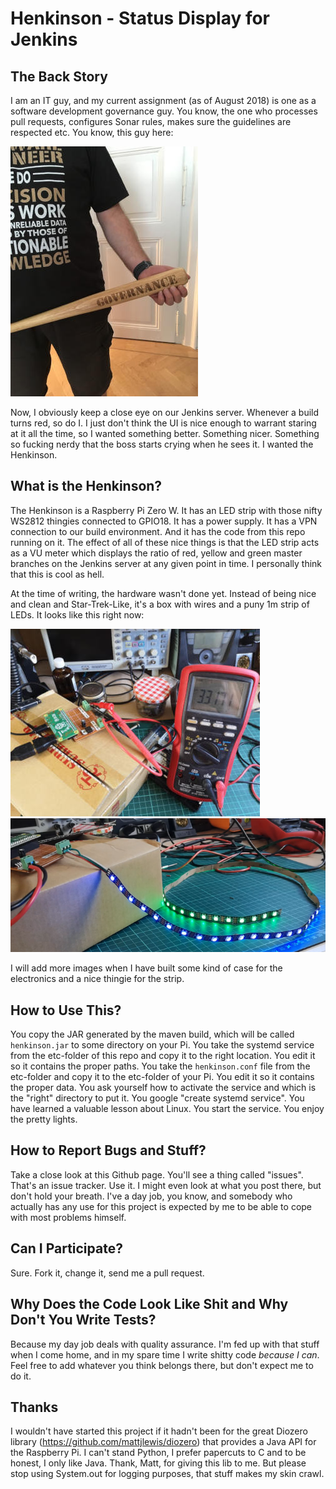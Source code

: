 # Henkinson - Status Display for Jenkins

## The Back Story
I am an IT guy, and my current assignment (as of August 2018) is one as a software development governance guy. You know, the one who processes pull requests, configures Sonar rules, makes sure the guidelines are respected etc. You know, this guy here:

![Governance Guy](etc/images/governanceguy.jpg)

Now, I obviously keep a close eye on our Jenkins server. Whenever a build turns red, so do I. I just don't think the UI is nice enough to warrant staring at it all the time, so I wanted something better. Something nicer. Something so fucking nerdy that the boss starts crying when he sees it. I wanted the Henkinson.

## What is the Henkinson?
The Henkinson is a Raspberry Pi Zero W. It has an LED strip with those nifty WS2812 thingies connected to GPIO18. It has a power supply. It has a VPN connection to our build environment. And it has the code from this repo running on it. The effect of all of these nice things is that the LED strip acts as a VU meter which displays the ratio of red, yellow and green master branches on the Jenkins server at any given point in time. I personally think that this is cool as hell.

At the time of writing, the hardware wasn't done yet. Instead of being nice and clean and Star-Trek-Like, it's a box with wires and a puny 1m strip of LEDs. It looks like this right now:

 ![Multimeter](etc/images/henkinson1.jpg) ![Strip](etc/images/henkinson2.png)

I will add more images when I have built some kind of case for the electronics and a nice thingie for the strip.

## How to Use This?
You copy the JAR generated by the maven build, which will be called `henkinson.jar` to some directory on your Pi. You take the systemd service from the etc-folder of this repo and copy it to the right location. You edit it so it contains the proper paths. You take the `henkinson.conf` file from the etc-folder and copy it to the etc-folder of your Pi. You edit it so it contains the proper data. You ask yourself how to activate the service and which is the "right" directory to put it. You google "create systemd service". You have learned a valuable lesson about Linux. You start the service. You enjoy the pretty lights.

## How to Report Bugs and Stuff?
Take a close look at this Github page. You'll see a thing called "issues". That's an issue tracker. Use it. I might even look at what you post there, but don't hold your breath. I've a day job, you know, and somebody who actually has any use for this project is expected by me to be able to cope with most problems himself.

## Can I Participate?
Sure. Fork it, change it, send me a pull request.

## Why Does the Code Look Like Shit and Why Don't You Write Tests?
Because my day job deals with quality assurance. I'm fed up with that stuff when I come home, and in my spare time I write shitty code _because I can_. Feel free to add whatever you think belongs there, but don't expect me to do it.

## Thanks
I wouldn't have started this project if it hadn't been for the great Diozero library (https://github.com/mattjlewis/diozero) that provides a Java API for the Raspberry Pi. I can't stand Python, I prefer papercuts to C and to be honest, I only like Java. Thank, Matt, for giving this lib to me. But please stop using System.out for logging purposes, that stuff makes my skin crawl.   
